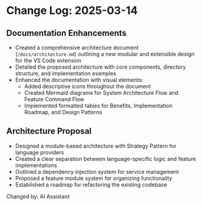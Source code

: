 # Change Log: 2025-03-14

## Documentation Enhancements
- Created a comprehensive architecture document (`/docs/architecture.md`) outlining a new modular and extensible design for the VS Code extension
- Detailed the proposed architecture with core components, directory structure, and implementation examples
- Enhanced the documentation with visual elements:
  - Added descriptive icons throughout the document
  - Created Mermaid diagrams for System Architecture Flow and Feature Command Flow
  - Implemented formatted tables for Benefits, Implementation Roadmap, and Design Patterns

## Architecture Proposal
- Designed a module-based architecture with Strategy Pattern for language providers
- Created a clear separation between language-specific logic and feature implementations
- Outlined a dependency injection system for service management
- Proposed a feature module system for organizing functionality
- Established a roadmap for refactoring the existing codebase

Changed by: AI Assistant
